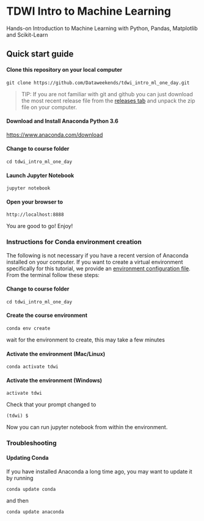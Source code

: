 
# TDWI Intro to Machine Learning
Hands-on Introduction to Machine Learning with Python, Pandas, Matplotlib and Scikit-Learn


## Quick start guide

#### Clone this repository on your local computer

```
git clone https://github.com/Dataweekends/tdwi_intro_ml_one_day.git
```

> TIP: If you are not familiar with git and github you can just download the most recent release file from the [releases tab](https://github.com/Dataweekends/tdwi_intro_ml_one_day/releases/) and unpack the zip file on your computer.

#### Download and Install Anaconda Python 3.6

https://www.anaconda.com/download

#### Change to course folder

```
cd tdwi_intro_ml_one_day
```

#### Launch Jupyter Notebook

```
jupyter notebook
```

#### Open your browser to

```
http://localhost:8888
```

You are good to go! Enjoy!



### Instructions for Conda environment creation

The following is not necessary if you have a recent version of Anaconda installed on your computer. If you want to create a virtual environment specifically for this tutorial, we provide an [environment configuration file](environment.yml). From the terminal follow these steps:

#### Change to course folder

```
cd tdwi_intro_ml_one_day
```

#### Create the course environment

```
conda env create
```

wait for the environment to create, this may take a few minutes

#### Activate the environment (Mac/Linux)
```
conda activate tdwi
```

#### Activate the environment (Windows)
```
activate tdwi
```

Check that your prompt changed to

```
(tdwi) $
```

Now you can run jupyter notebook from within the environment.



### Troubleshooting

#### Updating Conda

If you have installed Anaconda a long time ago, you may want to update it by running

```
conda update conda
```

and then

```
conda update anaconda
```
